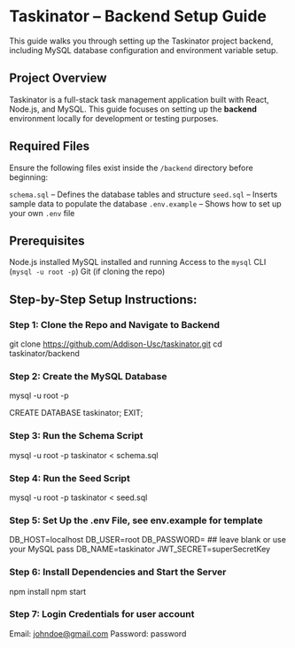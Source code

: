 # Taskinator – Backend Setup Guide

This guide walks you through setting up the Taskinator project backend, including MySQL database configuration and environment variable setup.


## Project Overview

Taskinator is a full-stack task management application built with React, Node.js, and MySQL. This guide focuses on setting up the **backend** environment locally for development or testing purposes.


## Required Files

Ensure the following files exist inside the `/backend` directory before beginning:

`schema.sql` – Defines the database tables and structure
`seed.sql` – Inserts sample data to populate the database
`.env.example` – Shows how to set up your own `.env` file


## Prerequisites

Node.js installed
MySQL installed and running
Access to the `mysql` CLI (`mysql -u root -p`)
Git (if cloning the repo)


## Step-by-Step Setup Instructions:


### Step 1: Clone the Repo and Navigate to Backend
git clone https://github.com/Addison-Usc/taskinator.git
cd taskinator/backend

### Step 2: Create the MySQL Database
mysql -u root -p

CREATE DATABASE taskinator;
EXIT;


### Step 3: Run the Schema Script
mysql -u root -p taskinator < schema.sql


### Step 4: Run the Seed Script
mysql -u root -p taskinator < seed.sql

### Step 5: Set Up the .env File, see env.example for template
DB_HOST=localhost
DB_USER=root
DB_PASSWORD=       ## leave blank or use your MySQL pass
DB_NAME=taskinator
JWT_SECRET=superSecretKey

### Step 6: Install Dependencies and Start the Server
npm install
npm start

### Step 7: Login Credentials for user account
Email:    johndoe@gmail.com
Password: password